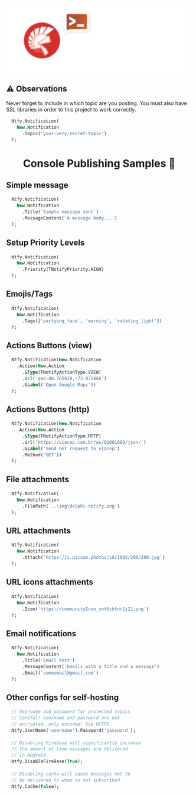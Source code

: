 <div align="center">
  <img src="./img/delphi-notify.png">
</div>

## ⚠ Observations
Never forget to include in which topic are you posting. You must also have SSL libraries in order to this project to work correctly.

``` pascal
  Ntfy.Notification(
    New.Notification
      .Topic('your-very-secret-topic')
  );
```

<div align="center">

# Console Publishing Samples 🍗

</div>


## Simple message

``` pascal
  Ntfy.Notification(
    New.Notification
      .Title('Simple message sent')
      .MessageContent('A message body...')
  );
```

## Setup Priority Levels

``` pascal
  Ntfy.Notification(
    New.Notification
      .Priority(TNotifyPriority.HIGH)
  );
```

## Emojis/Tags

``` pascal
  Ntfy.Notification(
    New.Notification
      .Tags(['partying_face', 'warning', 'rotating_light'])
  );
```

## Actions Buttons (view)

``` pascal
  Ntfy.Notification(New.Notification
    .Action(New.Action
      .&Type(TNotifyActionType.VIEW)
      .Url('geo:40.765819,-73.975866')
      .&Label('Open Google Maps'))
  );
```

## Actions Buttons (http)

``` pascal
  Ntfy.Notification(New.Notification
    .Action(New.Action
      .&Type(TNotifyActionType.HTTP)
      .Url('https://viacep.com.br/ws/01001000/json/')
      .&Label('Send GET request to viacep')
      .Method('GET'))
  );
```

## File attachments

``` pascal
  Ntfy.Notification(
    New.Notification
      .FilePath('..\img\delphi-notify.png')
  );
```

## URL attachments

``` pascal
  Ntfy.Notification(
    New.Notification
      .Attach('https://i.picsum.photos/id/1002/200/200.jpg')
  );
```

## URL icons attachments

``` pascal
  Ntfy.Notification(
    New.Notification
      .Icon('https://communityIcon_xnt6chtnr2j21.png')
  );
```

## Email notifications

``` pascal
  Ntfy.Notification(
    New.Notification
      .Title('Email test')
      .MessageContent('Emails with a title and a message')
      .Email('someemail@gmail.com')
  );
```

## Other configs for self-hosting

``` pascal
  // Username and password for protected topics
  // Careful! Username and password are not 
  // encrypted, only encoded! Use HTTPS
  Ntfy.UserName('username').Password('password');

  // Disabling Firebase will significantly increase 
  // the amount of time messages are delivered 
  // in Android
  Ntfy.DisableFireBase(True);

  // Disabling cache will cause messages not to 
  // be delivered to whom is not subscribed
  Ntfy.Cache(False);
```
